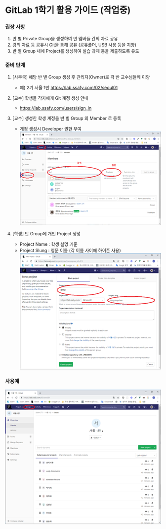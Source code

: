 # GitLab 1학기 활용 가이드 (작업중)

### 권장 사항
1.  반 별 Private Group을 생성하여 반 멤버들 간의 자료 공유
2.  강의 자료 등 공유시 Git을 통해 공유 (공유폴더, USB 사용 등을 지양)
3.  반 별 Group 내에 Project를 생성하여 실습 과제 등을 제출하도록 유도

### 준비 단계
1. [사무국] 해당 반 별 Group 생성 후 관리자(Owner)로 각 반 교수님들께 이양
    - 예) 2기 서울 1반 https://lab.ssafy.com/02/seoul01

2. [교수] 학생들 각자에게 Git 계정 생성 안내
    - https://lab.ssafy.com/users/sign_in

3. [교수] 생성한 학생 계정을 반 별 Group 의 Member 로 등록
    - 계정 생성시 Developer 권한 부여
   ![capture1](gitlab-usage-01/image2.png)

4. [학생] 반 Group에 개인 Project 생성
    - Project Name : 학생 실명 기준
    - Project Slung : 영문 이름 (각 이름 사이에 하이픈 사용)
   ![capture2](gitlab-usage-01/image1.png)


### 사용예
   ![capture3](gitlab-usage-01/image0.png)

